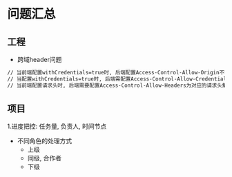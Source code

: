 # 问题汇总

## 工程
- 跨域header问题
```txt
// 当前端配置withCredentials=true时, 后端配置Access-Control-Allow-Origin不能为*, 必须是相应地址
// 当配置withCredentials=true时, 后端需配置Access-Control-Allow-Credentials
// 当前端配置请求头时, 后端需要配置Access-Control-Allow-Headers为对应的请求头集合
```

## 项目

1.进度把控: 任务量, 负责人, 时间节点
  - 不同角色的处理方式
    - 上级
    - 同级, 合作者
    - 下级